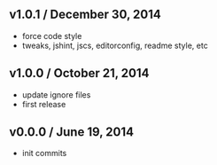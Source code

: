 ## v1.0.1 / December 30, 2014
- force code style
- tweaks, jshint, jscs, editorconfig, readme style, etc

## v1.0.0 / October 21, 2014
- update ignore files
- first release

## v0.0.0 / June 19, 2014
- init commits